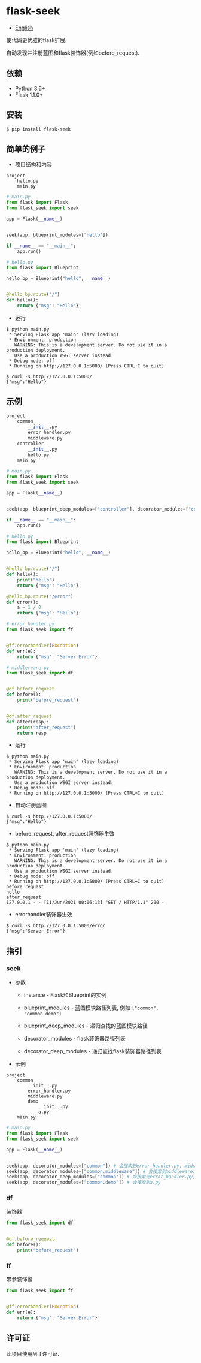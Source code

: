 # flask-seek

- [English](README.md)

使代码更优雅的flask扩展.

自动发现并注册蓝图和flask装饰器(例如before_request).

## 依赖

- Python 3.6+
- Flask 1.1.0+

## 安装

```shell
$ pip install flask-seek
```

## 简单的例子

- 项目结构和内容

```shell
project
    hello.py
    main.py
```

```python
# main.py
from flask import Flask
from flask_seek import seek

app = Flask(__name__)


seek(app, blueprint_modules=["hello"])

if __name__ == "__main__":
    app.run()
```

```python
# hello.py
from flask import Blueprint

hello_bp = Blueprint("hello", __name__)


@hello_bp.route("/")
def hello():
    return {"msg": "Hello"}
```

- 运行

```
$ python main.py
 * Serving Flask app 'main' (lazy loading)
 * Environment: production
   WARNING: This is a development server. Do not use it in a production deployment.
   Use a production WSGI server instead.
 * Debug mode: off
 * Running on http://127.0.0.1:5000/ (Press CTRL+C to quit)
```

```shell
$ curl -s http://127.0.0.1:5000/
{"msg":"Hello"}
```

## 示例

```python
project
	common
        __init__.py
        error_handler.py
        middleware.py
	controller
        __init__.py
        hello.py
	main.py
```

```python
# main.py
from flask import Flask
from flask_seek import seek

app = Flask(__name__)


seek(app, blueprint_deep_modules=["controller"], decorator_modules=["common"])

if __name__ == "__main__":
    app.run()
```

```python
# hello.py
from flask import Blueprint

hello_bp = Blueprint("hello", __name__)


@hello_bp.route("/")
def hello():
    print("hello")
    return {"msg": "Hello"}

@hello_bp.route("/error")
def error():
    a = 1 / 0
    return {"msg": "Hello"}
```

```python
# error_handler.py
from flask_seek import ff


@ff.errorhandler(Exception)
def err(e):
    return {"msg": "Server Error"}
```

```python
# middlerware.py
from flask_seek import df


@df.before_request
def before():
    print("before_request")


@df.after_request
def after(resp):
    print("after_request")
    return resp
```

- 运行

```shell
$ python main.py
 * Serving Flask app 'main' (lazy loading)
 * Environment: production
   WARNING: This is a development server. Do not use it in a production deployment.
   Use a production WSGI server instead.
 * Debug mode: off
 * Running on http://127.0.0.1:5000/ (Press CTRL+C to quit)
```

- 自动注册蓝图

```shell
$ curl -s http://127.0.0.1:5000/
{"msg":"Hello"}
```

- before_request, after_request装饰器生效

```shell
$ python main.py 
 * Serving Flask app 'main' (lazy loading)
 * Environment: production
   WARNING: This is a development server. Do not use it in a production deployment.
   Use a production WSGI server instead.
 * Debug mode: off
 * Running on http://127.0.0.1:5000/ (Press CTRL+C to quit)
before_request
hello
after_request
127.0.0.1 - - [11/Jun/2021 00:06:13] "GET / HTTP/1.1" 200 -
```

- errorhandler装饰器生效

```shell
$ curl -s http://127.0.0.1:5000/error
{"msg":"Server Error"}
```

## 指引

### seek

- 参数

  - instance - Flask和Blueprint的实例

  - blueprint_modules - 蓝图模块路径列表, 例如 `["common", "common.demo"]`

  - blueprint_deep_modules - 递归查找的蓝图模块路径

  - decorator_modules - flask装饰器路径列表

  - decorator_deep_modules - 递归查找flask装饰器路径列表

- 示例

```
project
	common
        __init__.py
        error_handler.py
        middleware.py
        demo
        	__init__.py
        	a.py   	
	main.py
```

```python
# main.py
from flask import Flask
from flask_seek import seek

app = Flask(__name__)


seek(app, decorator_modules=["common"]) # 会搜索到error_handler.py, middleware.py
seek(app, decorator_modules=["common.middleware"]) # 会搜索到middleware.py
seek(app, decorator_deep_modules=["common"]) # 会搜索到error_handler.py, middleware.py, a.py
seek(app, decorator_modules=["common.demo"]) # 会搜索到a.py
```

### df

装饰器

```python
from flask_seek import df


@df.before_request
def before():
    print("before_request")
```

### ff

带参装饰器

```python
from flask_seek import ff


@ff.errorhandler(Exception)
def err(e):
    return {"msg": "Server Error"}
```

## 许可证

此项目使用MIT许可证.

